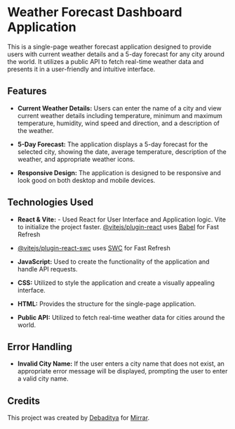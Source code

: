 # Weather Forecast Dashboard Application

This is a single-page weather forecast application designed to provide users with current weather details and a 5-day forecast for any city around the world. It utilizes a public API to fetch real-time weather data and presents it in a user-friendly and intuitive interface.

## Features
- **Current Weather Details:** Users can enter the name of a city and view current weather details including temperature, minimum and maximum temperature, humidity, wind speed and direction, and a description of the weather.
  
- **5-Day Forecast:** The application displays a 5-day forecast for the selected city, showing the date, average temperature, description of the weather, and appropriate weather icons.
  
- **Responsive Design:** The application is designed to be responsive and look good on both desktop and mobile devices.

## Technologies Used

- **React & Vite:** - Used React for User Interface and Application logic. Vite to initialize the project faster. [@vitejs/plugin-react](https://github.com/vitejs/vite-plugin-react/blob/main/packages/plugin-react/README.md) uses [Babel](https://babeljs.io/) for Fast Refresh
- [@vitejs/plugin-react-swc](https://github.com/vitejs/vite-plugin-react-swc) uses [SWC](https://swc.rs/) for Fast Refresh

- **JavaScript:** Used to create the functionality of the application and handle API requests.
  
- **CSS:** Utilized to style the application and create a visually appealing interface.
  
- **HTML:** Provides the structure for the single-page application.
  
- **Public API:** Utilized to fetch real-time weather data for cities around the world.

## Error Handling

- **Invalid City Name:** If the user enters a city name that does not exist, an appropriate error message will be displayed, prompting the user to enter a valid city name.


## Credits

This project was created by [Debaditya](https://www.linkedin.com/in/debaditya-singh-402846198/) for [Mirrar](https://www.mirrar.com/).


